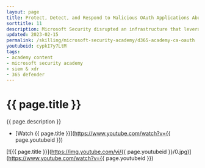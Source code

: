 ```yaml
---
layout: page
title: Protect, Detect, and Respond to Malicious OAuth Applications Abusing Cloud E-mail Services
sorttitle: 11
description: Microsoft Security disrupted an infrastructure that leveraged Identity Provider and SaaS Email applications to abuse business brands and spread fraud to millions. Learn how to protect and detect Azure AD and Exchange Online using Microsoft Defender for Cloud Apps.
updated: 2023-02-15
permalink: /skilling/microsoft-security-academy/d365-academy-ca-oauth
youtubeid: cypkI7y7LtM
tags: 
- academy content
- microsoft security academy
- siem & xdr
- 365 defender
---
```


# {{ page.title }}

{{ page.description }}

* [Watch {{ page.title }}](https://www.youtube.com/watch?v={{ page.youtubeid }})

[![{{ page.title }}](https://img.youtube.com/vi/{{ page.youtubeid }}/0.jpg)](https://www.youtube.com/watch?v={{ page.youtubeid }})